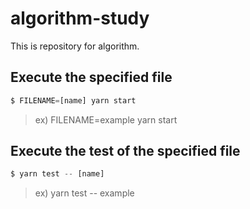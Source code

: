 # algorithm-study

This is repository for algorithm.

## Execute the specified file

```js
$ FILENAME=[name] yarn start
```

> ex) FILENAME=example yarn start

## Execute the test of the specified file

```js
$ yarn test -- [name]
```

> ex) yarn test -- example
